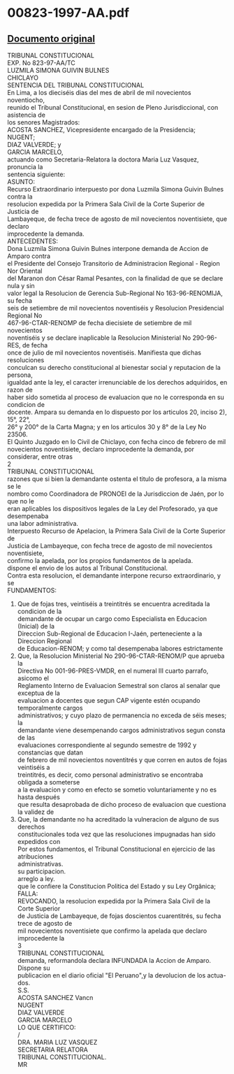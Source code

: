 
00823-1997-AA.pdf
=================
  
[Documento original](https://tc.gob.pe/jurisprudencia/1998/00823-1997-AA.pdf)  
---  
TRIBUNAL CONSTITUCIONAL  
EXP. No 823-97-AA/TC  
LUZMILA SIMONA GUIVIN BULNES  
CHICLAYO  
SENTENCIA DEL TRIBUNAL CONSTITUCIONAL  
En Lima, a los dieciséis dias del mes de abril de mil novecientos noventiocho,  
reunido el Tribunal Constitucional, en sesion de Pleno Jurisdiccional, con asistencia de  
los senores Magistrados:  
ACOSTA SANCHEZ, Vicepresidente encargado de la Presidencia;  
NUGENT;  
DIAZ VALVERDE; y  
GARCIA MARCELO,  
actuando como Secretaria-Relatora la doctora Maria Luz Vasquez, pronuncia la  
sentencia siguiente:  
ASUNTO:  
Recurso Extraordinario interpuesto por dona Luzmila Simona Guivin Bulnes contra la  
resolucion expedida por la Primera Sala Civil de la Corte Superior de Justicia de  
Lambayeque, de fecha trece de agosto de mil novecientos noventisiete, que declaro  
improcedente la demanda.  
ANTECEDENTES:  
Dona Luzmila Simona Guivin Bulnes interpone demanda de Accion de Amparo contra  
el Presidente del Consejo Transitorio de Administracion Regional - Region Nor Oriental  
del Maranon don César Ramal Pesantes, con la finalidad de que se declare nula y sin  
valor legal la Resolucion de Gerencia Sub-Regional No 163-96-RENOMIJA, su fecha  
seis de setiembre de mil novecientos noventiséis y Resolucion Presidencial Regional No  
467-96-CTAR-RENOMP de fecha diecisiete de setiembre de mil novecientos  
noventiséis y se declare inaplicable la Resolucion Ministerial No 290-96-RES, de fecha  
once de julio de mil novecientos noventiséis. Manifiesta que dichas resoluciones  
conculcan su derecho constitucional al bienestar social y reputacion de la persona,  
igualdad ante la ley, el caracter irrenunciable de los derechos adquiridos, en razon de  
haber sido sometida al proceso de evaluacion que no le corresponda en su condicion de  
docente. Ampara su demanda en lo dispuesto por los articulos 20, inciso 2), 15°, 22°,  
26° y 200° de la Carta Magna; y en los articulos 30 y 8° de la Ley No 23506.  
El Quinto Juzgado en lo Civil de Chiclayo, con fecha cinco de febrero de mil  
novecientos noventisiete, declaro improcedente la demanda, por considerar, entre otras  
2  
TRIBUNAL CONSTITUCIONAL  
razones que si bien la demandante ostenta el titulo de profesora, a la misma se le  
nombro como Coordinadora de PRONOEI de la Jurisdiccion de Jaén, por lo que no le  
eran aplicables los dispositivos legales de la Ley del Profesorado, ya que desempenaba  
una labor administrativa.  
Interpuesto Recurso de Apelacion, la Primera Sala Civil de la Corte Superior de  
Justicia de Lambayeque, con fecha trece de agosto de mil novecientos noventisiete,  
confirmo la apelada, por los propios fundamentos de la apelada.  
dispone el envio de los autos al Tribunal Constitucional.  
Contra esta resolucion, el demandante interpone recurso extraordinario, y se  
FUNDAMENTOS:  
1. Que de fojas tres, veintiséis a treintitrés se encuentra acreditada la condicion de la  
demandante de ocupar un cargo como Especialista en Educacion (Inicial) de la  
Direccion Sub-Regional de Educacion I-Jaén, perteneciente a la Direccion Regional  
de Educacion-RENOM; y como tal desempenaba labores estrictamente  
2. Que, la Resolucion Ministerial No 290-96-CTAR-RENOM/P que aprueba la  
Directiva No 001-96-PRES-VMDR, en el numeral III cuarto parrafo, asicomo el  
Reglamento Interno de Evaluacion Semestral son claros al senalar que exceptua de la  
evaluacion a docentes que segun CAP vigente estén ocupando temporalmente cargos  
administrativos; y cuyo plazo de permanencia no exceda de séis meses; la  
demandante viene desempenando cargos administrativos segun consta de las  
evaluaciones correspondiente al segundo semestre de 1992 y constancias que datan  
de febrero de mil novecientos noventitrés y que corren en autos de fojas veintiséis a  
treintitrés, es decir, como personal administrativo se encontraba obligada a someterse  
a la evaluacion y como en efecto se sometio voluntariamente y no es hasta después  
que resulta desaprobada de dicho proceso de evaluacion que cuestiona la validez de  
3. Que, la demandante no ha acreditado la vulneracion de alguno de sus derechos  
constitucionales toda vez que las resoluciones impugnadas han sido expedidos con  
Por estos fundamentos, el Tribunal Constitucional en ejercicio de las atribuciones  
administrativas.  
su participacion.  
arreglo a ley.  
que le confiere la Constitucion Politica del Estado y su Ley Orgânica;  
FALLA:  
REVOCANDO, la resolucion expedida por la Primera Sala Civil de la Corte Superior  
de Justicia de Lambayeque, de fojas doscientos cuarentitrés, su fecha trece de agosto de  
mil novecientos noventisiete que confirmo la apelada que declaro improcedente la  
3  
TRIBUNAL CONSTITUCIONAL  
demanda, reformandola declara INFUNDADA la Accion de Amparo. Dispone su  
publicacion en el diario oficial "El Peruano",y la devolucion de los actua-  
dos.  
S.S.  
ACOSTA SANCHEZ Vancn  
NUGENT  
DIAZ VALVERDE  
GARCIA MARCELO  
LO QUE CERTIFICO:  
/  
DRA. MARIA LUZ VASQUEZ  
SECRETARIA RELATORA  
TRIBUNAL CONSTITUCIONAL.  
MR